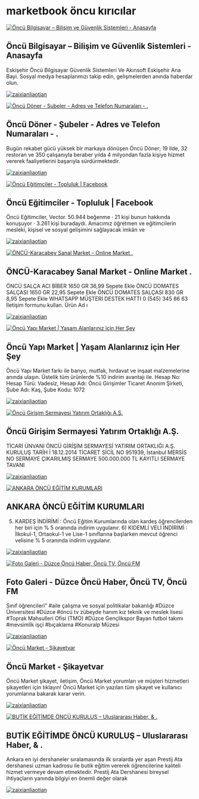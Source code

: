 # marketbook öncu kırıcılar
<a href="https://mnn.zoosnet.net/LR/Chatpre.aspx?id=MNN94995150&p=https://topgrinding.com/" target="_blank">![Öncü Bilgisayar – Bilişim ve Güvenlik Sistemleri - Anasayfa](https://github.com/technlg/images/blob/main/5.jpg)</a>
## Öncü Bilgisayar – Bilişim ve Güvenlik Sistemleri - Anasayfa
Eskişehir Öncü Bilgisayar Güvenlik Sistemleri Ve Akınsoft Eskişehir Ana Bayi. Sosyal medya hesaplarımızı takip edin, gelişmelerden anında haberdar olun.
<a href="https://mnn.zoosnet.net/LR/Chatpre.aspx?id=MNN94995150&p=https://topgrinding.com/" target="_blank"><img src="https://github.com/technlg/images/raw/main/chat11.jpg" alt="zaixianliaotian"/></a><a href="//whatsapp.shibangsoft.com/WhatsApp.php" ><img src="https://github.com/technlg/images/raw/main/chat11.png" alt=""></a>
<a href="https://mnn.zoosnet.net/LR/Chatpre.aspx?id=MNN94995150&p=https://topgrinding.com/" target="_blank">![Öncü Döner - Şubeler - Adres ve Telefon Numaraları - .](https://github.com/technlg/images/blob/main/49.jpg)</a>
## Öncü Döner - Şubeler - Adres ve Telefon Numaraları - .
Bugün rekabet gücü yüksek bir markaya dönüşen Öncü Döner; 19 ilde, 32 restoran ve 350 çalışanıyla beraber yılda 4 milyondan fazla kişiye hizmet vererek faaliyetlerini başarıyla sürdürmektedir.
<a href="https://mnn.zoosnet.net/LR/Chatpre.aspx?id=MNN94995150&p=https://topgrinding.com/" target="_blank"><img src="https://github.com/technlg/images/raw/main/chat11.jpg" alt="zaixianliaotian"/></a><a href="//whatsapp.shibangsoft.com/WhatsApp.php" ><img src="https://github.com/technlg/images/raw/main/chat11.png" alt=""></a>
<a href="https://mnn.zoosnet.net/LR/Chatpre.aspx?id=MNN94995150&p=https://topgrinding.com/" target="_blank">![Öncü Eğitimciler - Topluluk | Facebook](https://github.com/technlg/images/blob/main/12.jpg)</a>
## Öncü Eğitimciler - Topluluk | Facebook
Öncü Eğitimciler, Vector. 50.944 beğenme · 21 kişi bunun hakkında konuşuyor · 3.261 kişi buradaydı. Amacımız öğretmen ve eğitimcilerin mesleki, kişisel ve sosyal gelişimini sağlayacak imkân ve
<a href="https://mnn.zoosnet.net/LR/Chatpre.aspx?id=MNN94995150&p=https://topgrinding.com/" target="_blank"><img src="https://github.com/technlg/images/raw/main/chat11.jpg" alt="zaixianliaotian"/></a><a href="//whatsapp.shibangsoft.com/WhatsApp.php" ><img src="https://github.com/technlg/images/raw/main/chat11.png" alt=""></a>
<a href="https://mnn.zoosnet.net/LR/Chatpre.aspx?id=MNN94995150&p=https://topgrinding.com/" target="_blank">![ÖNCÜ-Karacabey Sanal Market - Online Market .](https://github.com/technlg/images/blob/main/41.jpg)</a>
## ÖNCÜ-Karacabey Sanal Market - Online Market .
ÖNCÜ SALÇA ACI BİBER 1650 GR 36,99 Sepete Ekle ÖNCÜ DOMATES SALÇASI 1650 GR 22,95 Sepete Ekle ÖNCÜ DOMATES SALÇASI 830 GR 8,95 Sepete Ekle WHATSAPP MÜŞTERİ DESTEK HATTI 0 (545) 345 86 63 İletişim formunu kullan. Ürün Ad ı 
<a href="https://mnn.zoosnet.net/LR/Chatpre.aspx?id=MNN94995150&p=https://topgrinding.com/" target="_blank"><img src="https://github.com/technlg/images/raw/main/chat11.jpg" alt="zaixianliaotian"/></a><a href="//whatsapp.shibangsoft.com/WhatsApp.php" ><img src="https://github.com/technlg/images/raw/main/chat11.png" alt=""></a>
<a href="https://mnn.zoosnet.net/LR/Chatpre.aspx?id=MNN94995150&p=https://topgrinding.com/" target="_blank">![Öncü Yapı Market | Yaşam Alanlarınız için Her Şey](https://github.com/technlg/images/blob/main/11.jpg)</a>
## Öncü Yapı Market | Yaşam Alanlarınız için Her Şey
Öncü Yapı Market farkı ile banyo, mutfak, hırdavat ve inşaat malzemelerine anında ulaşın. Üstelik tüm ürünlerde %10 indirim avantajı ile. Hesap No: Hesap Türü: Vadesiz, Hesap Adı: Öncü Girişimler Ticaret Anonim Şirketi, Şube Adı: Kaş, Şube Kodu: 1072
<a href="https://mnn.zoosnet.net/LR/Chatpre.aspx?id=MNN94995150&p=https://topgrinding.com/" target="_blank"><img src="https://github.com/technlg/images/raw/main/chat11.jpg" alt="zaixianliaotian"/></a><a href="//whatsapp.shibangsoft.com/WhatsApp.php" ><img src="https://github.com/technlg/images/raw/main/chat11.png" alt=""></a>
<a href="https://mnn.zoosnet.net/LR/Chatpre.aspx?id=MNN94995150&p=https://topgrinding.com/" target="_blank">![Öncü Girişim Sermayesi Yatırım Ortaklığı A.Ş.](https://github.com/technlg/images/blob/main/57.jpg)</a>
## Öncü Girişim Sermayesi Yatırım Ortaklığı A.Ş.
TİCARİ ÜNVANI ÖNCÜ GİRİŞİM SERMAYESİ YATIRIM ORTAKLIĞI A.Ş. KURULUŞ TARİH İ 18.12.2014 TİCARET SİCİL NO 951939, İstanbul MERSİS NO SERMAYE ÇIKARILMIŞ SERMAYE 500.000.000 TL KAYITLI SERMAYE TAVANI 
<a href="https://mnn.zoosnet.net/LR/Chatpre.aspx?id=MNN94995150&p=https://topgrinding.com/" target="_blank"><img src="https://github.com/technlg/images/raw/main/chat11.jpg" alt="zaixianliaotian"/></a><a href="//whatsapp.shibangsoft.com/WhatsApp.php" ><img src="https://github.com/technlg/images/raw/main/chat11.png" alt=""></a>
<a href="https://mnn.zoosnet.net/LR/Chatpre.aspx?id=MNN94995150&p=https://topgrinding.com/" target="_blank">![ANKARA ÖNCÜ EĞİTİM KURUMLARI](https://github.com/technlg/images/blob/main/29.jpg)</a>
## ANKARA ÖNCÜ EĞİTİM KURUMLARI
5) KARDEŞ İNDİRİMİ : Öncü Eğitim Kurumlarında olan kardeş öğrencilerden her biri için % 5 oranında indirim uygulanır. 6) KIDEMLİ VELİ İNDİRİMİ : İlkokul-1, Ortaokul-1 ve Lise-1 sınıflarına başlarken mevcut öğrenci velisine % 5 oranında indirim uygulanır.
<a href="https://mnn.zoosnet.net/LR/Chatpre.aspx?id=MNN94995150&p=https://topgrinding.com/" target="_blank"><img src="https://github.com/technlg/images/raw/main/chat11.jpg" alt="zaixianliaotian"/></a><a href="//whatsapp.shibangsoft.com/WhatsApp.php" ><img src="https://github.com/technlg/images/raw/main/chat11.png" alt=""></a>
<a href="https://mnn.zoosnet.net/LR/Chatpre.aspx?id=MNN94995150&p=https://topgrinding.com/" target="_blank">![Foto Galeri - Düzce Öncü Haber, Öncü TV, Öncü FM](https://github.com/technlg/images/blob/main/46.jpg)</a>
## Foto Galeri - Düzce Öncü Haber, Öncü TV, Öncü FM
Sınıf öğrencileri" #aile çalışma ve sosyal politikalar bakanlığı #Düzce Üniversitesi #Düzce #öncü tv zübeyde hanım kız teknik ve meslek lisesi #Toprak Mahsulleri Ofisi (TMO) #Düzce Gençlikspor Bayan futbol takımı #mevsimlik işçi #bıçaklama #Konuralp Müzesi
<a href="https://mnn.zoosnet.net/LR/Chatpre.aspx?id=MNN94995150&p=https://topgrinding.com/" target="_blank"><img src="https://github.com/technlg/images/raw/main/chat11.jpg" alt="zaixianliaotian"/></a><a href="//whatsapp.shibangsoft.com/WhatsApp.php" ><img src="https://github.com/technlg/images/raw/main/chat11.png" alt=""></a>
<a href="https://mnn.zoosnet.net/LR/Chatpre.aspx?id=MNN94995150&p=https://topgrinding.com/" target="_blank">![Öncü Market - Şikayetvar](https://github.com/technlg/images/blob/main/29.jpg)</a>
## Öncü Market - Şikayetvar
Öncü Market şikayet, iletişim, Öncü Market yorumları ve müşteri hizmetleri şikayetleri için tıklayın! Öncü Market için yazılan tüm şikayet ve kullanıcı yorumlarına bakarak karar verin.
<a href="https://mnn.zoosnet.net/LR/Chatpre.aspx?id=MNN94995150&p=https://topgrinding.com/" target="_blank"><img src="https://github.com/technlg/images/raw/main/chat11.jpg" alt="zaixianliaotian"/></a><a href="//whatsapp.shibangsoft.com/WhatsApp.php" ><img src="https://github.com/technlg/images/raw/main/chat11.png" alt=""></a>
<a href="https://mnn.zoosnet.net/LR/Chatpre.aspx?id=MNN94995150&p=https://topgrinding.com/" target="_blank">![BUTİK EĞİTİMDE ÖNCÜ KURULUŞ – Uluslararası Haber, & .](https://github.com/technlg/images/blob/main/5.jpg)</a>
## BUTİK EĞİTİMDE ÖNCÜ KURULUŞ – Uluslararası Haber, & .
Ankara en iyi dershaneler sıralamasında ilk sıralarda yer aşan Prestij Ata dershanesi uzman kadrosu ile butik eğitim vererek öğrencilerine kaliteli hizmet vermeye devam etmektedir. Prestij Ata Dershanesi bireysel ihtiyaçların yanında bilgiyi en önemli değer olarak 
<a href="https://mnn.zoosnet.net/LR/Chatpre.aspx?id=MNN94995150&p=https://topgrinding.com/" target="_blank"><img src="https://github.com/technlg/images/raw/main/chat11.jpg" alt="zaixianliaotian"/></a><a href="//whatsapp.shibangsoft.com/WhatsApp.php" ><img src="https://github.com/technlg/images/raw/main/chat11.png" alt=""></a>
